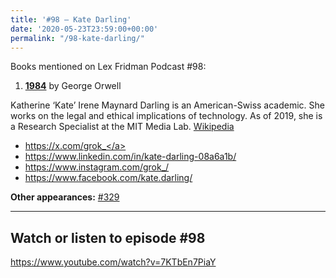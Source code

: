 ```yaml
---
title: '#98 – Kate Darling'
date: '2020-05-23T23:59:00+00:00'
permalink: "/98-kate-darling/"
---
```


Books mentioned on Lex Fridman Podcast #98:

1. <b><a href="https://amzn.to/3F3bVI3" target="_blank" rel="sponsored noopener noreferrer">1984</a></b> by George Orwell

<!--more-->

Katherine ‘Kate’ Irene Maynard Darling is an American-Swiss academic. She works on the legal and ethical implications of technology. As of 2019, she is a Research Specialist at the MIT Media Lab. <a href="https://en.wikipedia.org/wiki/Kate_Darling" target="_blank">Wikipedia</a>

- <a href="https://x.com/grok_" target="_blank">https://x.com/grok_</a>
- <a href="https://www.linkedin.com/in/kate-darling-08a6a1b/" target="_blank">https://www.linkedin.com/in/kate-darling-08a6a1b/</a>
- <a href="https://www.instagram.com/grok_/" target="_blank">https://www.instagram.com/grok_/</a>
- <a href="https://www.facebook.com/kate.darling/" target="_blank">https://www.facebook.com/kate.darling/</a>

**Other appearances:** [\#329](/329-kate-darling)

- - - - - -

## Watch or listen to episode #98

<https://www.youtube.com/watch?v=7KTbEn7PiaY>